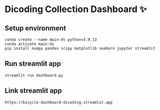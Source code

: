 # Dicoding Collection Dashboard ✨

## Setup environment
```
conda create --name main-ds python=3.9.13
conda activate main-ds
pip install numpy pandas scipy matplotlib seaborn jupyter streamlit
```

## Run streamlit app
```
streamlit run dashboard.py
```

## Link streamlit app
```
https://bicycle-dashboard-dicoding.streamlit.app
```
